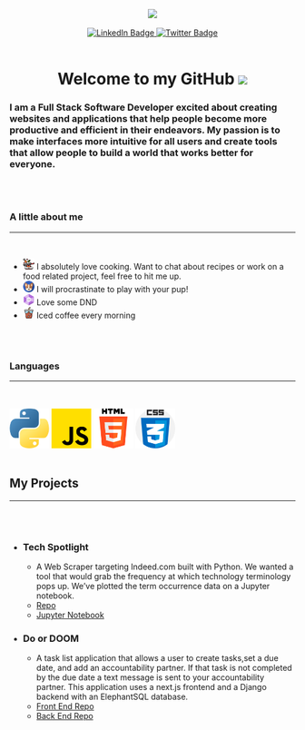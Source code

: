 <p align="center">
    <img src="https://media.giphy.com/media/5eLDrEaRGHegx2FeF2/giphy.gif" width="300"/>
</p>

<div align="center" id="badges">
  <a href="https://www.linkedin.com/in/nicholasmercado/">
    <img src="https://img.shields.io/badge/LinkedIn-blue?style=for-the-badge&logo=linkedin&logoColor=white" alt="LinkedIn Badge"/>
  </a>
  
  <a href="https://twitter.com/_NMercado">
    <img src="https://img.shields.io/badge/Twitter-blue?style=for-the-badge&logo=twitter&logoColor=white" alt="Twitter Badge"/>
  </a>
</div>

<br>

<h1 align="center">
Welcome to my GitHub
    <img src="https://media.giphy.com/media/hvRJCLFzcasrR4ia7z/giphy.gif" width="40">
</h1>


<h3>I am a Full Stack Software Developer excited about creating websites and applications that help people become more productive and efficient in their endeavors. My passion is to make interfaces more intuitive for all users and create tools that allow people to build a world that works better for everyone.</h3>

<br>
<br>

<h3> A little about me</h3>

___
<br>

- <img src="assets/cooking.png" width=20/> I absolutely love cooking. Want to chat about recipes or work on a food related project, feel free to hit me up.
- <img src="assets/dog.png" width=20/> I will procrastinate to play with your pup!
- <img src="assets/dice.png" width=20/> Love some DND
- <img src="assets/iced-coffee.png" width=20/>  Iced coffee every morning

<br>
<br>

<h3>Languages</h3>

___

<br>
<br>

<img src="assets/python.png" width=70/>  
<img src="assets/js.png" width=70/>
<img src="assets/html-5.png" width=70/>  
<img src="assets/css.png" width=70/>

<br>
<br>

## My Projects

___

<br>
<br>

- ### Tech Spotlight
  
  - A Web Scraper targeting Indeed.com built with Python. We wanted a tool that would grab the frequency at which technology terminology pops up. We’ve plotted the term occurrence data on a Jupyter notebook.
  - [Repo](https://github.com/regex-rejects/tech-spotlight)
  - [Jupyter Notebook](https://www.kaggle.com/code/edenbrekke/tech-spotlight-indeed-data-18may2022/notebook)
  
- ### Do or DOOM

  - A task list application that allows a user to create tasks,set a due date, and add an accountability partner. If that task is not completed by the due date a text message is sent to your accountability partner. This application uses a next.js frontend and a Django backend with an ElephantSQL database.
  - [Front End Repo](https://github.com/TheG0ATS/do-or-doom-fe)
  - [Back End Repo](https://github.com/TheG0ATS/do-or-doom-api)
